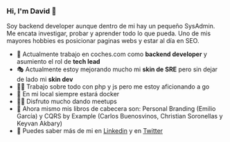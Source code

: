 ### Hi, I'm David 👋

Soy backend developer aunque dentro de mi hay un pequeño SysAdmin. Me encata investigar, probar y aprender todo lo que pueda. Uno de mis mayores hobbies es posicionar paginas webs y estar al día en SEO.


- 🔨 Actualmente trabajo en coches.com como **backend developer** y asumiento el rol de **tech lead**
- 🎭 Actualmente estoy mejorando mucho mi **skin de SRE** pero sin dejar de lado mi **skin dev**
- 👷‍♂️ Trabajo sobre todo con php y js pero me estoy aficionando a go
- 🐳 En mi local siempre estará docker
- 👨‍🏫 Disfruto mucho dando meetups
- 📖 Ahora mismo mis libros de cabecera son: Personal Branding (Emilio García) y CQRS by Example (Carlos Buenosvinos, Christian Soronellas y Keyvan Akbary)
- 💬 Puedes saber más de mi en [Linkedin](https://www.linkedin.com/in/david-d%C3%ADaz-garc%C3%ADa-bb3593a3/) y en [Twitter](https://twitter.com/diazdavid_info)
